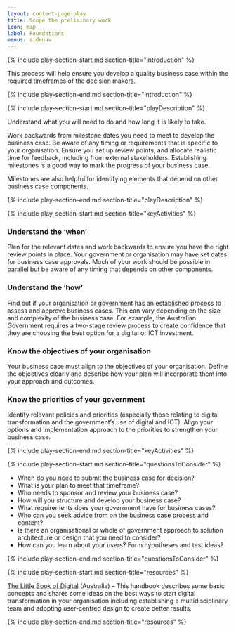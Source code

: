 ```yaml
---
layout: content-page-play
title: Scope the preliminary work
icon: map
label: Foundations
menus: sidenav
---
```

<!--start include wraps the section in starting HTML for styling purposes -->
{% include play-section-start.md section-title="introduction" %}
<p>This process will help ensure you develop a quality business case within the required timeframes of the decision makers.</p>
<!--end include -->
{% include play-section-end.md section-title="introduction" %}




<!--start include wraps the section in starting HTML for styling purposes -->
{% include play-section-start.md section-title="playDescription" %}
<p>Understand what you will need to do and how long it is likely to take.</p>
<p>Work backwards from milestone dates you need to meet to develop the business case. Be aware of any timing or requirements that is specific to your organisation. Ensure you set up review points, and allocate realistic time for feedback, including from external stakeholders. Establishing milestones is a good way to mark the progress of your business case.</p>
<p>Milestones are also helpful for identifying elements that depend on other business case components.</p>
<!--end include -->
{% include play-section-end.md section-title="playDescription" %}



<!--start include wraps the section in starting HTML for styling purposes -->
{% include play-section-start.md section-title="keyActivities" %}
<h3>Understand the &lsquo;when&rsquo;</h3>
<p>Plan for the relevant dates and work backwards to ensure you have the right review points in place. Your government or organisation may have set dates for business case approvals. Much of your work should be possible in parallel but be aware of any timing that depends on other components.</p>
<h3>Understand the &lsquo;how&rsquo;</h3>
<p>Find out if your organisation or government has an established process to assess and approve business cases. This can vary depending on the size and complexity of the business case. For example, the Australian Government requires a two-stage review process to create confidence that they are choosing the best option for a digital or ICT investment.</p>
<h3>Know the objectives of your organisation</h3>
<p>Your business case must align to the objectives of your organisation. Define the objectives clearly and describe how your plan will incorporate them into your approach and outcomes.&nbsp;</p>
<h3>Know the priorities of your government</h3>
<p>Identify relevant policies and priorities (especially those relating to digital transformation and the government&rsquo;s use of digital and ICT). Align your options and implementation approach to the priorities to strengthen your business case.&nbsp;</p>
<!--end include -->
{% include play-section-end.md section-title="keyActivities" %}



<!--start include wraps the section in starting HTML for styling purposes -->
{% include play-section-start.md section-title="questionsToConsider" %}
<ul>
<li>When do you need to submit the business case for decision?</li>
<li>What is your plan to meet that timeframe?</li>
<li>Who needs to sponsor and review your business case?</li>
<li>How will you structure and develop your business case?</li>
<li>What requirements does your government have for business cases?</li>
<li>Who can you seek advice from on the business case process and content?</li>
<li>Is there an organisational or whole of government approach to solution architecture or design that you need to consider?</li>
<li>How can you learn about your users? Form hypotheses and test ideas?</li>
</ul>
<!--end include -->
{% include play-section-end.md section-title="questionsToConsider" %}



<!--start include wraps the section in starting HTML for styling purposes -->
{% include play-section-start.md section-title="resources" %}
<p><a href="https://www.dta.gov.au/blogs/thinking-and-acting-digitally-little-book-digital">The Little Book of Digital</a> (Australia) &ndash; This handbook describes some basic concepts and shares some ideas on the best ways to start digital transformation in your organisation including establishing a multidisciplinary team and adopting user-centred design to create better results.</p>

<!--end include -->
{% include play-section-end.md section-title="resources" %}